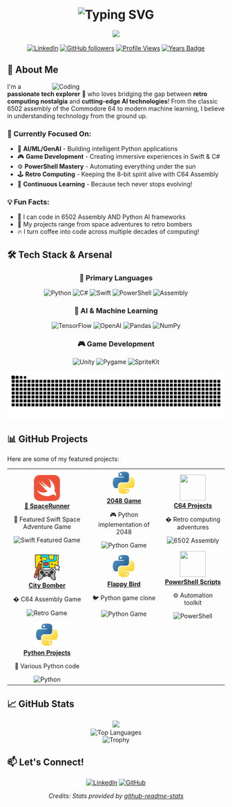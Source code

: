 <div align="center">

# <img src="https://readme-typing-svg.demolab.com?font=Fira+Code&size=32&pause=1000&color=F75C7E&center=true&vCenter=true&width=600&lines=👋+Hey+All!+I'm+Todd+Dube;🚀+Tech+Explorer+%26+Developer;🎮+Game+Creator+%26+AI+Enthusiast;⚡+From+Assembly+to+AI" alt="Typing SVG" />

<img src="https://capsule-render.vercel.app/api?type=waving&color=gradient&height=100&section=header&animation=twinkling" />

[![LinkedIn](https://img.shields.io/badge/LinkedIn-Todd_Dube-blue?style=for-the-badge&logo=linkedin&logoColor=white)](https://www.linkedin.com/in/tdube/)
[![GitHub followers](https://img.shields.io/github/followers/todddube?style=for-the-badge&logo=github&logoColor=white)](https://github.com/todddube)
[![Profile Views](https://komarev.com/ghpvc/?username=todddube&style=for-the-badge&color=brightgreen)](https://github.com/todddube)
[![Years Badge](https://badges.pufler.dev/years/todddube?style=for-the-badge&color=blue&logo=github)](https://github.com/todddube)
  
</div>

## 🚀 About Me

<img align="right" alt="Coding" width="400" src="https://cdn.dribbble.com/users/1162077/screenshots/3848914/programmer.gif">

I'm a **passionate tech explorer** 🌟 who loves bridging the gap between **retro computing nostalgia** and **cutting-edge AI technologies**! From the classic 6502 assembly of the Commodore 64 to modern machine learning, I believe in understanding technology from the ground up.

### 🎯 Currently Focused On:
- 🤖 **AI/ML/GenAI** - Building intelligent Python applications
- 🎮 **Game Development** - Creating immersive experiences in Swift & C#
- ⚙️ **PowerShell Mastery** - Automating everything under the sun
- 🕹️ **Retro Computing** - Keeping the 8-bit spirit alive with C64 Assembly
- 🔬 **Continuous Learning** - Because tech never stops evolving!

### 💡 Fun Facts:
- 🎯 I can code in 6502 Assembly AND Python AI frameworks
- 🚀 My projects range from space adventures to retro bombers
- 🔥 I turn coffee into code across multiple decades of computing!

## 🛠️ Tech Stack & Arsenal

<div align="center">

### 🎯 Primary Languages
![Python](https://img.shields.io/badge/Python-3776AB?style=for-the-badge&logo=python&logoColor=white&labelColor=3776AB)
![C#](https://img.shields.io/badge/C%23-239120?style=for-the-badge&logo=c-sharp&logoColor=white&labelColor=239120)
![Swift](https://img.shields.io/badge/Swift-FA7343?style=for-the-badge&logo=swift&logoColor=white&labelColor=FA7343)
![PowerShell](https://img.shields.io/badge/PowerShell-5391FE?style=for-the-badge&logo=powershell&logoColor=white&labelColor=5391FE)
![Assembly](https://img.shields.io/badge/Assembly-6502-FF6B6B?style=for-the-badge&logo=mega&logoColor=white)

### 🤖 AI & Machine Learning
![TensorFlow](https://img.shields.io/badge/TensorFlow-FF6F00?style=for-the-badge&logo=tensorflow&logoColor=white)
![OpenAI](https://img.shields.io/badge/OpenAI-412991?style=for-the-badge&logo=openai&logoColor=white)
![Pandas](https://img.shields.io/badge/Pandas-150458?style=for-the-badge&logo=pandas&logoColor=white)
![NumPy](https://img.shields.io/badge/NumPy-013243?style=for-the-badge&logo=numpy&logoColor=white)

### 🎮 Game Development
![Unity](https://img.shields.io/badge/Unity-000000?style=for-the-badge&logo=unity&logoColor=white)
![Pygame](https://img.shields.io/badge/Pygame-00599C?style=for-the-badge&logo=python&logoColor=white)
![SpriteKit](https://img.shields.io/badge/SpriteKit-FA7343?style=for-the-badge&logo=swift&logoColor=white)

</div>

<div align="center">
  <picture>
    <source media="(prefers-color-scheme: dark)" srcset="https://raw.githubusercontent.com/todddube/todddube/output/github-contribution-grid-snake-dark.svg" />
    <source media="(prefers-color-scheme: light)" srcset="https://raw.githubusercontent.com/todddube/todddube/output/github-contribution-grid-snake.svg" />
    <img alt="github contribution snake animation" src="https://raw.githubusercontent.com/todddube/todddube/output/github-contribution-grid-snake.svg" />
  </picture>
</div>

## 📊 GitHub Projects

Here are some of my featured projects:

<div class="project-grid">
  <table>
    <tr>
      <td align="center">
        <a href="https://github.com/todddube/spacerunner">
          <img src="https://raw.githubusercontent.com/github/explore/80688e429a7d4ef2fca1e82350fe8e3517d3494d/topics/swift/swift.png" width="60" height="60"/><br />
          <b>🌟 SpaceRunner</b>
        </a>
        <p>🚀 Featured Swift Space Adventure Game</p>
        <img src="https://img.shields.io/badge/Swift-Featured-orange?style=flat-square" alt="Swift Featured Game"/>
      </td>
      <td align="center">
        <a href="https://github.com/todddube/2048-In-Python">
          <img src="https://raw.githubusercontent.com/github/explore/80688e429a7d4ef2fca1e82350fe8e3517d3494d/topics/python/python.png" width="60" height="60"/><br />
          <b>2048 Game</b>
        </a>
        <p>🎮 Python implementation of 2048</p>
        <img src="https://img.shields.io/badge/Python-Game-blue?style=flat-square" alt="Python Game"/>
      </td>
      <td align="center">
        <a href="https://github.com/todddube/C64-Projects">
          <img src="https://upload.wikimedia.org/wikipedia/commons/thumb/4/48/C64_startup_animiert.gif/100px-C64_startup_animiert.gif" width="60" height="60"/><br />
          <b>C64 Projects</b>
        </a>
        <p>� Retro computing adventures</p>
        <img src="https://img.shields.io/badge/Assembly-6502-yellow?style=flat-square" alt="6502 Assembly"/>
      </td>
    </tr>
    <tr>
      <td align="center">
        <a href="https://github.com/todddube/City-Bomber-C64-Asm">
          <img src="https://raw.githubusercontent.com/github/explore/85cceaeeaf993ca35664dc37ea24f9237fbbfc14/topics/game-development/game-development.png" width="60" height="60"/><br />
          <b>City Bomber</b>
        </a>
        <p>� C64 Assembly Game</p>
        <img src="https://img.shields.io/badge/Game-Retro-red?style=flat-square" alt="Retro Game"/>
      </td>
      <td align="center">
        <a href="https://github.com/todddube/Flappy-bird-python">
          <img src="https://raw.githubusercontent.com/github/explore/80688e429a7d4ef2fca1e82350fe8e3517d3494d/topics/python/python.png" width="60" height="60"/><br />
          <b>Flappy Bird</b>
        </a>
        <p>🐦 Python game clone</p>
        <img src="https://img.shields.io/badge/Python-Game-success?style=flat-square" alt="Python Game"/>
      </td>
      <td align="center">
        <a href="https://github.com/todddube/powershell">
          <img src="https://raw.githubusercontent.com/PowerShell/PowerShell/master/assets/ps_black_64.svg" width="60" height="60"/><br />
          <b>PowerShell Scripts</b>
        </a>
        <p>⚙️ Automation toolkit</p>
        <img src="https://img.shields.io/badge/PowerShell-Automation-blue?style=flat-square" alt="PowerShell"/>
      </td>
    </tr>
    <tr>
      <td align="center">
        <a href="https://github.com/todddube/python">
          <img src="https://raw.githubusercontent.com/github/explore/80688e429a7d4ef2fca1e82350fe8e3517d3494d/topics/python/python.png" width="60" height="60"/><br />
          <b>Python Projects</b>
        </a>
        <p>🐍 Various Python code</p>
        <img src="https://img.shields.io/badge/Python-Code-informational?style=flat-square" alt="Python"/>
      </td>
      <td colspan="2"></td>
    </tr>
  </table>
</div>


## 📈 GitHub Stats

<div align="center">
  <picture>
    <source srcset="https://github-readme-stats.vercel.app/api?username=todddube&show_icons=true&theme=radical&border_color=30A3DC&bg_color=0D1117" media="(prefers-color-scheme: dark)"/>
    <source srcset="https://github-readme-stats.vercel.app/api?username=todddube&show_icons=true&theme=buefy" media="(prefers-color-scheme: light), (prefers-color-scheme:no-preference)"/>
    <img src="https://github-readme-stats.vercel.app/api?username=todddube&show_icons=true" />
  </picture>

  <br/>
  
  <img src="https://github-readme-stats.vercel.app/api/top-langs/?username=todddube&layout=compact&theme=radical&border_color=30A3DC&bg_color=0D1117" alt="Top Languages" />
  
  <br/>
  
  <img src="https://github-profile-trophy.vercel.app/?username=todddube&theme=darkhub&no-frame=true&row=1&column=7" alt="Trophy" />
</div>

## 📫 Let's Connect!

<div align="center">
  
[![LinkedIn](https://img.shields.io/badge/LinkedIn-Connect-blue?style=for-the-badge&logo=linkedin)](https://www.linkedin.com/in/tdube/)
[![GitHub](https://img.shields.io/badge/GitHub-Follow-181717?style=for-the-badge&logo=github)](https://github.com/todddube)
  
</div>

<p align="center">
  <i>Credits: Stats provided by <a href="https://github.com/anuraghazra/github-readme-stats">github-readme-stats</a></i>
</p>
